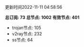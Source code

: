 更新时间2022-11-11 04:58:56

**总订阅: 73**
**总节点: 1002**
**有效节点: 401**
- trojan节点: 105
- v2ray节点: 232
- ss节点: 64
